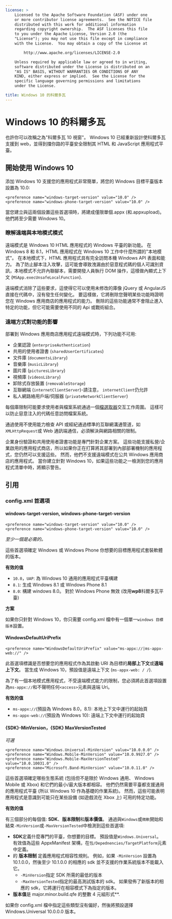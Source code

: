```yaml
---
license: >
    Licensed to the Apache Software Foundation (ASF) under one
    or more contributor license agreements.  See the NOTICE file
    distributed with this work for additional information
    regarding copyright ownership.  The ASF licenses this file
    to you under the Apache License, Version 2.0 (the
    "License"); you may not use this file except in compliance
    with the License.  You may obtain a copy of the License at

        http://www.apache.org/licenses/LICENSE-2.0

    Unless required by applicable law or agreed to in writing,
    software distributed under the License is distributed on an
    "AS IS" BASIS, WITHOUT WARRANTIES OR CONDITIONS OF ANY
    KIND, either express or implied.  See the License for the
    specific language governing permissions and limitations
    under the License.

title: Windows 10 的科爾多瓦
---
```


# Windows 10 的科爾多瓦

也許你可以改稱之為"科爾多瓦 10 視窗"。 Windows 10 已經重新設計使科爾多瓦支援到 web，並得到擋你路的平臺安全限制其 HTML 和 JavaScript 應用程式平臺。

## 開始使用 Windows 10

添加 Windows 10 支援您的應用程式非常簡單，將您的 Windows 目標平臺版本設置為 10.0:

    <preference name="windows-target-version" value="10.0" />
    <preference name="windows-phone-target-version" value="10.0" />


當您建立與這兩個設置這些首選項時，將建成僅限單個.appx (和.appxupload)。 他們將至少需要 Windows 10。

### 瞭解遠端與本地模式模式

遠端模式是 Windows 10 HTML 應用程式的 Windows 平臺的新功能。 在 Windows 8 和 8.1，HTML 應用程式在 Windows 10 工作中什麼所謂的"本地模式"。 在本地模式下，HTML 應用程式具有完全訪問本機 Windows API 表面和能力。 為了防止腳本注入攻擊，這可能會導致洩漏由於惡意程式碼的個人可識別資訊，本地模式不允許內聯腳本，需要開發人員執行 DOM 操作，這樣做內顯式上下文 (`MSApp.execUnsafeLocalFunction`).

遠端模式消除了這些要求，這使得它可以使用未修改的庫像 jQuery 或 AngularJS 直接在代碼中，沒有發生任何變化。 要這樣做，它將刪除您聲明某些功能時證明您在 Windows 應用商店的應用程式的能力。 刪除的這些功能通常不會阻止進入特定的功能，但它可能需要使用不同的 Api 或戰術組合。

### 遠端方式對功能的影響

部署到 Windows 應用商店應用程式遠端模式時，下列功能不可用:

  * 企業認證 (`enterpriseAuthentication`)
  * 共用的使用者證書 (`sharedUserCertificates`)
  * 文件庫 (`documentsLibrary`)
  * 音樂庫 (`musicLibrary`)
  * 圖片庫 (`picturesLibrary`)
  * 視頻庫 (`videosLibrary`)
  * 卸除式存放裝置 (`removableStorage`)
  * 互聯網端 (`internetClientServer`)-請注意， `internetClient`仍允許
  * 私人網路絡用戶端/伺服器 (`privateNetworkClientServer`)

每個庫限制可能要求使用者與檔案系統通過一個[檔選取器](https://msdn.microsoft.com/en-us/library/windows/apps/windows.storage.pickers.fileopenpicker.aspx)交互工作周圍。 這樣可以防止惡意注入的代碼任意訪問檔案系統。

通過使用不使用能力檢查 API 或經紀通過標準的互聯網溝通管道，如`XMLHttpRequest`或 Web 通訊端通信，必須解決與網路相關的限制。

企業身份驗證和共用使用者證書功能是專門針對企業方案。 這些功能支援私營/企業啟用的應用程式商店，所以如果你正在打算將其部署到內部部署機制的應用程式，您仍然可以支援這些。 然而，他們不支援遠端模式在公共 Windows 應用商店的應用程式。 當你建立針對 Windows 10，如果這些功能之一檢測到您的應用程式清單中時，將顯示警告。

## 引用

### config.xml 首選項

#### windows-target-version, windows-phone-target-version

    <preference name="windows-target-version" value="10.0" />
    <preference name="windows-phone-target-version" value="10.0" />


*至少一個是必需的。*

這些首選項確定 Windows 或 Windows Phone 你想要的目標應用程式套裝軟體的版本。

**有效的值**

  * `10.0`，`UAP`: 為 Windows 10 通用的應用程式平臺構建
  * `8.1`: 生成 Windows 8.1 或 Windows Phone 8.1
  * `8.0`: 構建 windows 8.0。 對於 Windows Phone 無效 (改用**wp8**科爾多瓦平臺)

**方案**

如果你只針對 Windows 10，你只需要 config.xml 檔中有一個單一`windows 目標版本`設置。

#### WindowsDefaultUriPrefix

    <preference name="WindowsDefaultUriPrefix" value="ms-appx://|ms-appx-web://" />


此首選項標識是否想要您的應用程式作為其啟動 URI 為目標的**局部上下文**或**遠端上下文**。 當生成 Windows 10，預設值是遠端上下文 (`ms-appx-web: / /`).

為了有一個本地模式應用程式，不受遠端模式能力的限制，您必須將此首選項設置為`ms-appx://`和不聲明任何`<access>`元素與遠端 Uri。

**有效的值**

  * `ms-appx://`(預設為 Windows 8.0，8.1): 本地上下文中運行的起始頁
  * `ms-appx-web://`(預設為 Windows 10): 遠端上下文中運行的起始頁

#### {SDK}-MinVersion，{SDK} MaxVersionTested

*可選*

    <preference name="Windows.Universal-MinVersion" value="10.0.0.0" />
    <preference name="Windows.Mobile-MinVersion" value="10.0.9927.0" />
    <preference name="Windows.Mobile-MaxVersionTested" value="10.0.10031.0" />
    <preference name="Microsoft.Band-MinVersion" value="10.0.11.0" />


這些首選項確定哪些生態系統 (包括但不是限於 Windows 通用、 Windows Mobile 或 Xbox) 和它們的最小/最大版本都相容。 他們仍然需要平臺都支援通用的應用程式平臺 (所以 Windows 10 作為基礎的作業系統)。 然而，這些可能表明應用程式是意識到可能只在某些設備 (如遊戲流在 Xbox 上) 可用的特定功能。

**有效的值**

有三個部分的每個值: **SDK**、**版本限制**和**版本價值**。 通過與`Windows`或`微軟`開始和結束`-MinVersion`或`-MaxVersionTested`中檢測到這些首選項:

  * **SDK**定義什麼專門的平臺，你想要的目標。 預設值是`Windows.Universal`。 有效值為這些 AppxManifest 架構，在`包/Depednencies/TargetPlatform`元素中定義。
  * 的 **版本限制** 定義應用程式相容性規則。 例如，如果 `-MinVersion` 設置為 10.1.0.0，然後至少 10.1.0.0 的相應的 sdk 並不支援的作業系統版本不能載入它。
      * `-MinVersion`指定 SDK 所需的最低的版本
      * `-MaxVersionTested`指定的最高測試版本的 sdk。 如果發佈了新版本的相應的 sdk，它將運行在相容模式下為指定的版本。
  * **版本值**是 major.minor.build.qfe 的整數 4 元組形式**.

如果你 config.xml 檔中指定這些類型沒有偏好，然後將預設選擇 Windows.Universal 10.0.0.0 版本。
